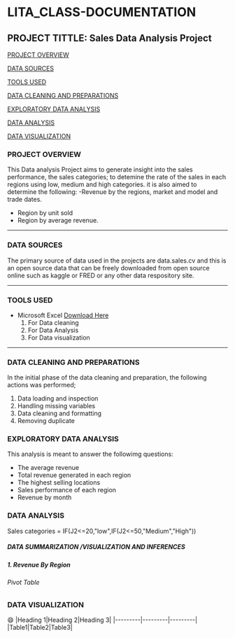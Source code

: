 # LITA_CLASS-DOCUMENTATION

## PROJECT TITTLE: Sales Data Analysis Project

[PROJECT OVERVIEW](#project-overview)

[DATA SOURCES](#data-sources)

[TOOLS USED](#tools-used)

[DATA CLEANING AND PREPARATIONS](#data-cleaning-and-preparations)

[EXPLORATORY DATA ANALYSIS](#exploratory-data-analysis)

[DATA ANALYSIS](#data-analysis)

[DATA VISUALIZATION](#data-visualization)

### PROJECT OVERVIEW
This Data analysis Project aims to generate insight into the sales performance, the sales categories; to detemine the rate of the sales in each regions using low, medium and high categories. it is also aimed to determine the following: 
   -Revenue by the regions, market and model and trade dates.
   - Region by unit sold
   - Region by average revenue.
---

### DATA SOURCES
The primary source of data used in the projects are data.sales.cv and this is an open source data that can be freely downloaded from open source online such as kaggle or FRED or any other data respository site.

----

### TOOLS USED
- Microsoft Excel [Download Here](https://www.microsoft.com) 
   1. For Data cleaning
   2. For Data Analysis
   3. For Data visualization
      
----

### DATA CLEANING AND PREPARATIONS
In the initial phase of the data cleaning and preparation, the following actions was performed;
   1. Data loading and inspection
   2. Handling missing variables
   3. Data cleaning and formatting
   4. Removing duplicate

### EXPLORATORY DATA ANALYSIS
This analysis is meant to answer the followimg questions:
   - The average revenue 
   - Total revenue generated in each region
   - The highest selling locations
   - Sales performance of each region
   - Revenue by month

### DATA ANALYSIS
Sales categories = IF(J2<=20,"low",IF(J2<=50,"Medium","High"))

##### DATA SUMMARIZATION /VISUALIZATION AND INFERENCES

##### 1. Revenue By Region

###### Pivot Table



   



  ### DATA VISUALIZATION

  😄
  |Heading 1|Heading 2|Heading 3|
  |---------|---------|---------|
  |Table1|Table2|Table3|
